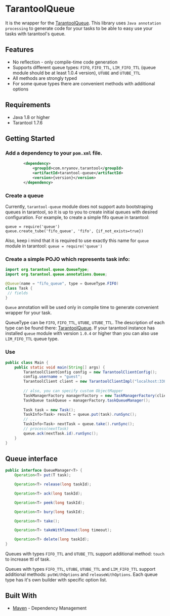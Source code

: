 # TarantoolQueue

It is the wrapper for the [TarantoolQueue](https://github.com/tarantool/queue).
This library uses `Java annotation processing` to generate code for your tasks to be able to easy use your tasks with tarantool's queue.

## Features
- No reflection - only compile-time code generation 
- Supports different queue types: `FIFO`, `FIFO_TTL`, `LIM_FIFO_TTL` (queue module should be at least 1.0.4 version), `UTUBE` and `UTUBE_TTL`
- All methods are strongly typed
- For some queue types there are convenient methods with additional options

## Requirements
* Java 1.8 or higher
* Tarantool 1.7.6

## Getting Started

### Add a dependency to your `pom.xml` file.

```xml
        <dependency>
            <groupId>com.nryanov.tarantool</groupId>
            <artifactId>tarantool-queue</artifactId>
            <version>{version}</version>
        </dependency>
```

### Create a queue
Currently, `tarantool-queue` module does not support auto bootstraping queues in tarantool, so it is up to you to create initial queues with desired configuration.
For example, to create a simple fifo queue in tarantool:
```shell script
queue = require('queue')
queue.create_tube('fifo_queue', 'fifo', {if_not_exists=true})
``` 


Also, keep i mind that it is required to use exactly this name for `queue` module in tarantool: `queue = require('queue')`

### Create a simple POJO which represents task info:
```java
import org.tarantool.queue.QueueType;
import org.tarantool.queue.annotations.Queue;

@Queue(name = "fifo_queue", type = QueueType.FIFO)
class Task {
 // fields
}
```

`Queue` annotation will be used only in compile time to generate convenient wrapper for your task.  

QueueType can be `FIFO`, `FIFO_TTL`, `UTUBE`, `UTUBE_TTL`. The description of each type can be found there: [TarantoolQueue](https://github.com/tarantool/queue).
If your tarantool instance has installed `queue` module with version `1.0.4` or higher than you can also use `LIM_FIFO_TTL` queue type.

### Use
```java
public class Main {
    public static void main(String[] args) {    
        TarantoolClientConfig config = new TarantoolClientConfig();
        config.username = "guest";
        TarantoolClient client = new TarantoolClientImpl("localhost:3301", config);
        
        // also, you can specify custom ObjectMapper 
        TaskManagerFactory managerFactory = new TaskManagerFactory(client);
        TaskQueue taskQueue = managerFactory.taskQueueManager();
        
        Task task = new Task();
        TaskInfo<Task> result = queue.put(task).runSync();
        // ...
        TaskInfo<Task> nextTask = queue.take().runSync();
        // process(nextTask)
        queue.ack(nextTask.id).runSync();
    }
}
```

## Queue interface
```java
public interface QueueManager<T> {
    Operation<T> put(T task);

    Operation<T> release(long taskId);

    Operation<T> ack(long taskId);

    Operation<T> peek(long taskId);

    Operation<T> bury(long taskId);

    Operation<T> take();

    Operation<T> takeWithTimeout(long timeout);

    Operation<T> delete(long taskId);
}
```

Queues with types `FIFO_TTL` and `UTUBE_TTL` support additional method: `touch` to increase ttl of task. 

Queues with types `FIFO_TTL`, `UTUBE`, `UTUBE_TTL` and `LIM_FIFO_TTL` support additional methods: `putWithOptions` and `releaseWithOptions`. Each queue type has it's own builder with specific option list.

## Built With
* [Maven](https://maven.apache.org/) - Dependency Management